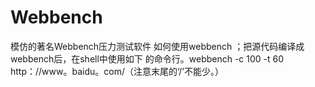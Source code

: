 # Webbench
模仿的著名Webbench压力测试软件
 如何使用webbench ；把源代码编译成webbench后，在shell中使用如下
的命令行。webbench -c 100 -t 60 http：//www。baidu。com/（注意末尾的‘/’不能少。）
